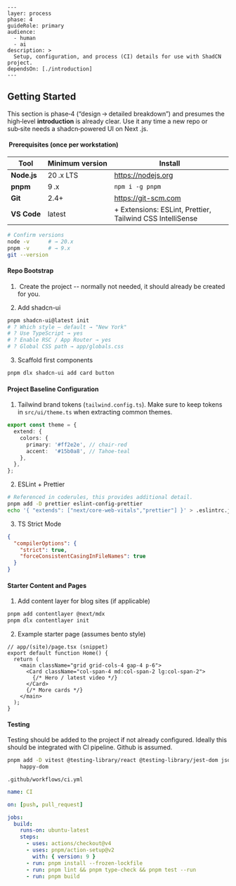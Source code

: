 ```
---
layer: process
phase: 4
guideRole: primary
audience:
  - human
  - ai
description: >
  Setup, configuration, and process (CI) details for use with ShadCN project.  
dependsOn: [./introduction]
---
```

## Getting Started

This section is phase‑4 (“design → detailed breakdown”) and presumes the high‑level **introduction** is already clear.  Use it any time a new repo or sub‑site needs a shadcn‑powered UI on Next .js.

####  Prerequisites (once per workstation)

| Tool | Minimum version | Install |
|------|-----------------|---------|
| **Node.js** | 20 .x LTS | <https://nodejs.org> |
| **pnpm** | 9 .x | `npm i -g pnpm` |
| **Git** | 2.4+ | <https://git-scm.com> |
| **VS Code** | latest | + Extensions: ESLint, Prettier, Tailwind CSS IntelliSense |

```bash
# Confirm versions
node -v      # → 20.x
pnpm -v      # → 9.x
git --version
```


#### Repo Bootstrap

1.  Create the project -- normally not needed, it should already be created 
for you.

2. Add shadcn-ui
```sh
pnpm shadcn-ui@latest init
# ? Which style — default → "New York"
# ? Use TypeScript → yes
# ? Enable RSC / App Router → yes
# ? Global CSS path → app/globals.css
```

3. Scaffold first components
```sh
pnpm dlx shadcn-ui add card button
```


#### Project Baseline Configuration

1. Tailwind brand tokens (`tailwind.config.ts`).  Make sure to keep tokens in `src/ui/theme.ts` when extracting common themes.
   
```ts
export const theme = {
  extend: {
    colors: {
      primary: '#ff2e2e', // chair‑red
      accent:  '#15b0a8', // Tahoe‑teal
    },
  },
};
```

2. ESLint + Prettier
```sh
# Referenced in coderules, this provides additional detail.
pnpm add -D prettier eslint-config-prettier
echo '{ "extends": ["next/core-web-vitals","prettier"] }' > .eslintrc.json
```

3. TS Strict Mode
```json
{
  "compilerOptions": {
    "strict": true,
    "forceConsistentCasingInFileNames": true
  }
}
```   

#### Starter Content and Pages

1. Add content layer for blog sites (if applicable)
```sh
pnpm add contentlayer @next/mdx
pnpm dlx contentlayer init
```

2. Example starter page (assumes bento style)
```tsx
// app/(site)/page.tsx (snippet)
export default function Home() {
  return (
    <main className="grid grid-cols-4 gap-4 p-6">
      <Card className="col-span-4 md:col-span-2 lg:col-span-2">
        {/* Hero / latest video */}
      </Card>
      {/* More cards */}
    </main>
  );
}
```

#### Testing
Testing should be added to the project if not already configured.  Ideally this should be integrated with CI pipeline.  Github is assumed.

```sh
pnpm add -D vitest @testing-library/react @testing-library/jest-dom jsdom \
	happy-dom
```

`.github/workflows/ci.yml`
```yaml
name: CI

on: [push, pull_request]

jobs:
  build:
    runs-on: ubuntu-latest
    steps:
      - uses: actions/checkout@v4
      - uses: pnpm/action-setup@v2
        with: { version: 9 }
      - run: pnpm install --frozen-lockfile
      - run: pnpm lint && pnpm type-check && pnpm test --run
      - run: pnpm build
```
